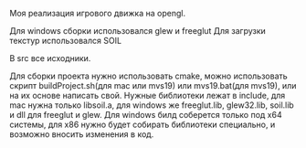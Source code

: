 Моя реализация игрового движка на opengl.

Для windows сборки использовался glew и freeglut
Для загрузки текстур использовался SOIL

В src все исходники.

Для сборки проекта нужно использовать cmake, можно использовать скрипт buildProject.sh(для mac или mvs19) или mvs19.bat(для mvs19), или на их основе написать свой. Нужные библиотеки лежат в include, для mac нужна только libsoil.a, для windows же freeglut.lib, glew32.lib, soil.lib и dll для freeglut и glew. Для windows билд соберется только под x64 системы, для x86 нужно будет собирать библиотеки специально, и возможно вносить изменения в код.
